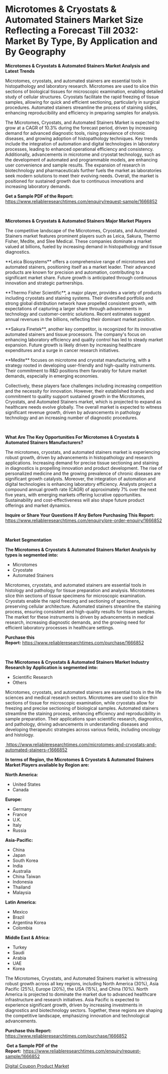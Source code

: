 <p><h1>Microtomes & Cryostats & Automated Stainers Market Size Reflecting a Forecast Till 2032: Market By Type, By Application and By Geography</h1></p><p><strong>Microtomes & Cryostats & Automated Stainers Market Analysis and Latest Trends</strong></p>
<p><p>Microtomes, cryostats, and automated stainers are essential tools in histopathology and laboratory research. Microtomes are used to slice thin sections of biological tissues for microscopic examination, enabling detailed study of cellular structures. Cryostats facilitate the rapid freezing of tissue samples, allowing for quick and efficient sectioning, particularly in surgical procedures. Automated stainers streamline the process of staining slides, enhancing reproducibility and efficiency in preparing samples for analysis.</p><p>The Microtomes, Cryostats, and Automated Stainers Market is expected to grow at a CAGR of 10.3% during the forecast period, driven by increasing demand for advanced diagnostic tools, rising prevalence of chronic diseases, and growing adoption of histopathology techniques. Key trends include the integration of automation and digital technologies in laboratory processes, leading to enhanced operational efficiency and consistency. Additionally, advancements in microtome and cryostat technology, such as the development of automated and programmable models, are enhancing user convenience and sample results. The expansion of research in biotechnology and pharmaceuticals further fuels the market as laboratories seek modern solutions to meet their evolving needs. Overall, the market is positioned for sustained growth due to continuous innovations and increasing laboratory demands.</p></p>
<p><strong>Get a Sample PDF of the Report:&nbsp;</strong> <a href="https://www.reliableresearchtimes.com/enquiry/request-sample/1666852?utm_campaign=3269&utm_medium=2&utm_source=Github&utm_content=ia&utm_term=08032025&utm_id=microtomes-cryostats-automated-stainers">https://www.reliableresearchtimes.com/enquiry/request-sample/1666852</a></p>
<p>&nbsp;</p>
<p><strong>Microtomes & Cryostats & Automated Stainers Major Market Players</strong></p>
<p><p>The competitive landscape of the Microtomes, Cryostats, and Automated Stainers market features prominent players such as Leica, Sakura, Thermo Fisher, Medite, and Slee Medical. These companies dominate a market valued at billions, fueled by increasing demand in histopathology and tissue diagnostics.</p><p>**Leica Biosystems** offers a comprehensive range of microtomes and automated stainers, positioning itself as a market leader. Their advanced products are known for precision and automation, contributing to a significant market share. Future growth is anticipated through continuous innovation and strategic partnerships.</p><p>**Thermo Fisher Scientific**, a major player, provides a variety of products including cryostats and staining systems. Their diversified portfolio and strong global distribution network have propelled consistent growth, with expectations of capturing a larger share through advancements in technology and customer-centric solutions. Recent estimates suggest annual revenues in the billions, reflecting their dominant market position.</p><p>**Sakura Finetek**, another key competitor, is recognized for its innovative automated stainers and tissue processors. The company's focus on enhancing laboratory efficiency and quality control has led to steady market expansion. Future growth is likely driven by increasing healthcare expenditures and a surge in cancer research initiatives.</p><p>**Medite** focuses on microtome and cryostat manufacturing, with a strategy rooted in developing user-friendly and high-quality instruments. Their commitment to R&D positions them favorably for future market demands, especially in emerging economies.</p><p>Collectively, these players face challenges including increasing competition and the necessity for innovation. However, their established brands and commitment to quality support sustained growth in the Microtomes, Cryostats, and Automated Stainers market, which is projected to expand as healthcare needs evolve globally. The overall market is expected to witness significant revenue growth, driven by advancements in pathology technology and an increasing number of diagnostic procedures.</p></p>
<p>&nbsp;</p>
<p><strong>What Are The Key Opportunities For Microtomes & Cryostats & Automated Stainers Manufacturers?</strong></p>
<p><p>The microtomes, cryostats, and automated stainers market is experiencing robust growth, driven by advancements in histopathology and research applications. Increasing demand for precise tissue sectioning and staining in diagnostics is propelling innovation and product development. The rise of personalized medicine and the growing prevalence of chronic diseases are significant growth catalysts. Moreover, the integration of automation and digital technologies is enhancing laboratory efficiency. Analysts project a compound annual growth rate (CAGR) of approximately 7% over the next five years, with emerging markets offering lucrative opportunities. Sustainability and cost-effectiveness will also shape future product offerings and market dynamics.</p></p>
<p><strong>Inquire or Share Your Questions If Any Before Purchasing This Report:</strong> <a href="https://www.reliableresearchtimes.com/enquiry/pre-order-enquiry/1666852?utm_campaign=3269&utm_medium=2&utm_source=Github&utm_content=ia&utm_term=08032025&utm_id=microtomes-cryostats-automated-stainers">https://www.reliableresearchtimes.com/enquiry/pre-order-enquiry/1666852</a></p>
<p>&nbsp;</p>
<p><strong>Market Segmentation</strong></p>
<p><strong>The Microtomes & Cryostats & Automated Stainers Market Analysis by types is segmented into:</strong></p>
<p><ul><li>Microtomes</li><li>Cryostate</li><li>Automated Stainers</li></ul></p>
<p><p>Microtomes, cryostats, and automated stainers are essential tools in histology and pathology for tissue preparation and analysis. Microtomes slice thin sections of tissue specimens for microscopic examination. Cryostats enable the rapid freezing and sectioning of specimens, preserving cellular architecture. Automated stainers streamline the staining process, ensuring consistent and high-quality results for tissue samples. The market for these instruments is driven by advancements in medical research, increasing diagnostic demands, and the growing need for efficient laboratory processes in healthcare settings.</p></p>
<p><strong>Purchase this Report:&nbsp;</strong><a href="https://www.reliableresearchtimes.com/purchase/1666852?utm_campaign=3269&utm_medium=2&utm_source=Github&utm_content=ia&utm_term=08032025&utm_id=microtomes-cryostats-automated-stainers">https://www.reliableresearchtimes.com/purchase/1666852</a></p>
<p>&nbsp;</p>
<p><strong>The Microtomes & Cryostats & Automated Stainers Market Industry Research by Application is segmented into:</strong></p>
<p><ul><li>Scientific Research</li><li>Others</li></ul></p>
<p><p>Microtomes, cryostats, and automated stainers are essential tools in the life sciences and medical research sectors. Microtomes are used to slice thin sections of tissue for microscopic examination, while cryostats allow for freezing and precise sectioning of biological samples. Automated stainers streamline the staining process, enhancing efficiency and reproducibility in sample preparation. Their applications span scientific research, diagnostics, and pathology, driving advancements in understanding diseases and developing therapeutic strategies across various fields, including oncology and histology.</p></p>
<p><a href="https://www.reliableresearchtimes.com/microtomes-and-cryostats-and-automated-stainers-r1666852?utm_campaign=3269&utm_medium=2&utm_source=Github&utm_content=ia&utm_term=08032025&utm_id=microtomes-cryostats-automated-stainers">&nbsp;https://www.reliableresearchtimes.com/microtomes-and-cryostats-and-automated-stainers-r1666852</a></p>
<p><strong>In terms of Region, the Microtomes & Cryostats & Automated Stainers Market Players available by Region are:</strong></p>
<p>
    <p> <strong> North America: </strong>
        <ul>
            <li>United States</li>
            <li>Canada</li>
        </ul>
        </p> 
    <p> <strong> Europe: </strong>
        <ul>
            <li>Germany</li>
            <li>France</li>
            <li>U.K.</li>
            <li>Italy</li>
            <li>Russia</li>
        </ul>
        </p> 
    <p> <strong> Asia-Pacific: </strong>
        <ul>
            <li>China</li>
            <li>Japan</li>
            <li>South Korea</li>
            <li>India</li>
            <li>Australia</li>
            <li>China Taiwan</li>
            <li>Indonesia</li>
            <li>Thailand</li>
            <li>Malaysia</li>
        </ul>
        </p> 
    <p> <strong> Latin America: </strong>
        <ul>
            <li>Mexico</li>
            <li>Brazil</li>
            <li>Argentina Korea</li>
            <li>Colombia</li>
        </ul>
        </p> 
    <p> <strong> Middle East & Africa: </strong>
        <ul>
            <li>Turkey</li>
            <li>Saudi</li>
            <li>Arabia</li>
            <li>UAE</li>
            <li>Korea</li>
        </ul>
    </p>
    </p>
<p><p>The Microtomes, Cryostats, and Automated Stainers market is witnessing robust growth across all key regions, including North America (30%), Asia Pacific (25%), Europe (20%), the USA (15%), and China (10%). North America is projected to dominate the market due to advanced healthcare infrastructure and research initiatives. Asia Pacific is expected to experience significant growth, driven by increasing investments in diagnostics and biotechnology sectors. Together, these regions are shaping the competitive landscape, emphasizing innovation and technological advancements.</p></p>
<p><strong>Purchase this Report: </strong><a href="https://www.reliableresearchtimes.com/purchase/1666852?utm_campaign=3269&utm_medium=2&utm_source=Github&utm_content=ia&utm_term=08032025&utm_id=microtomes-cryostats-automated-stainers">https://www.reliableresearchtimes.com/purchase/1666852</a></p>
<p>&nbsp;<strong>Get a Sample PDF of the Report:&nbsp;&nbsp;</strong><a href="https://www.reliableresearchtimes.com/enquiry/request-sample/1666852?utm_campaign=3269&utm_medium=2&utm_source=Github&utm_content=ia&utm_term=08032025&utm_id=microtomes-cryostats-automated-stainers">https://www.reliableresearchtimes.com/enquiry/request-sample/1666852</a></p>
<p><strong></strong></p>
<p><p><a href="https://github.com/lefiobakali/Market-Research-Report-List-1/blob/main/digital-coupon-product-market.md?utm_campaign=3269&utm_medium=2&utm_source=Github&utm_content=ia&utm_term=08032025&utm_id=microtomes-cryostats-automated-stainers">Digital Coupon Product Market</a></p></p>
